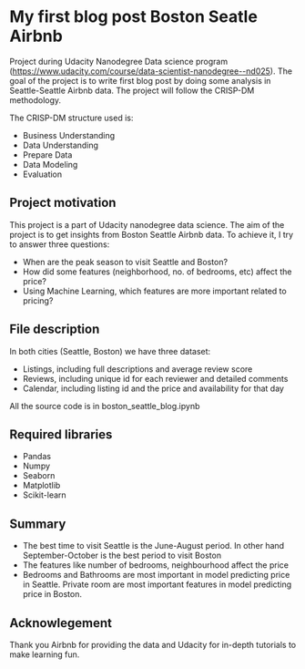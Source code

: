 # My first blog post Boston Seatle Airbnb

Project during Udacity Nanodegree Data science program (https://www.udacity.com/course/data-scientist-nanodegree--nd025).
The goal of the project is to write first blog post by doing some analysis in Seattle-Seattle Airbnb data.
The project will follow the CRISP-DM methodology.

The CRISP-DM structure used is:
- Business Understanding
- Data Understanding
- Prepare Data
- Data Modeling
- Evaluation

## Project motivation
This project is a part of Udacity nanodegree data science. The aim of the project is to get insights from Boston Seattle Airbnb data.
To achieve it, I try to answer three questions:
-  When are the peak season to visit Seattle and Boston?
-  How did some features (neighborhood, no. of bedrooms, etc) affect the price?
-  Using Machine Learning, which features are more important related to pricing?
## File description
In both cities (Seattle, Boston) we have three dataset:

- Listings, including full descriptions and average review score
- Reviews, including unique id for each reviewer and detailed comments
- Calendar, including listing id and the price and availability for that day

All the source code is in boston_seattle_blog.ipynb
## Required libraries
- Pandas
- Numpy
- Seaborn
- Matplotlib
- Scikit-learn
## Summary
- The best time to visit Seattle is the June-August period. In other hand September-October is the best period to visit Boston
- The features like number of bedrooms, neighbourhood affect the price
- Bedrooms and Bathrooms are most important in model predicting price in Seattle. Private room are most important features in model predicting price in Boston.
## Acknowlegement
Thank you Airbnb for providing the data and Udacity for in-depth tutorials to make learning fun.
